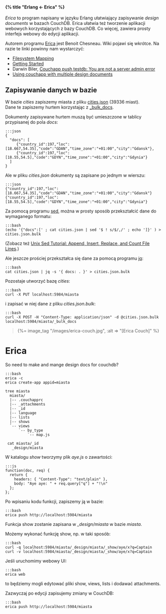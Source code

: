 #### {% title "Erlang ← Erica" %}

*Erica* to program napisany w języku Erlang ułatwiający
zapisywanie *design documents* w bazach CouchDB.
Erica ułatwia też tworzenie aplikacji webowych korzystających
z bazy CouchDB. Co więcej, zawiera prosty interfejs webowy
do edycji aplikacji.

Autorem programu [Erica](https://github.com/benoitc/erica)
jest Benoit Chesneau. Wiki pojawi się wkrótce.
Na razie te linki powinny nam wystarczyć:

- [Filesystem Mapping](http://couchapp.org/page/filesystem-mapping)
- [Getting Started](http://www.couchapp.org/page/getting-started)
- Darwin Biler,
  [Couchapp push testdb: You are not a server admin error](http://www.darwinbiler.com/couchapp-push-testdb-you-are-not-a-server-admin-error/)
- [Using couchapp with multiple design documents](http://couchapp.org/page/multiple-design-docs)


## Zapisywanie danych w bazie

W bazie *cities* zapiszemy miasta z pliku
[cities.json](https://github.com/nosql/data-refine/tree/master/data/json) (39336 miast).<br>
Dane te zapiszemy hurtem korzystając
z [_bulk_docs](http://localhost:5984/_utils/docs/api/database.html#post-db-bulk-docs).

Dokumenty zapisywane hurtem muszą być umieszczone w tablicy
przypisanej do pola *docs*:

    :::json
    {
      "docs": [
         {"country_id":197,"loc":[18.667,54.35],"code":"GDAN","time_zone":"+01:00","city":"Gdansk"},
         {"country_id":197,"loc":[18.55,54.5],"code":"GDYN","time_zone":"+01:00","city":"Gdynia"}
      ]
    }

Ale w pliku *cities.json* dokumenty są zapisane po jednym w wierszu:

    :::json
    {"country_id":197,"loc":[18.667,54.35],"code":"GDAN","time_zone":"+01:00","city":"Gdansk"}
    {"country_id":197,"loc":[18.55,54.5],"code":"GDYN","time_zone":"+01:00","city":"Gdynia"}

Za pomocą programu [sed](http://stackoverflow.com/questions/947404/sed-line-range-all-but-the-last-line),
można w prosty sposób przekształcić dane do wymaganego formatu:

    :::bash
    (echo '{"docs":[' ; cat cities.json | sed '$ ! s/$/,/' ; echo ']}' ) > cities.json.bulk

(Zobacz też [Unix Sed Tutorial: Append, Insert, Replace, and Count File Lines](http://www.thegeekstuff.com/2009/11/unix-sed-tutorial-append-insert-replace-and-count-file-lines/).)

Ale jeszcze prościej przekształca się dane za pomocą programu
[jq](https://github.com/stedolan/jq):

    :::bash
    cat cities.json | jq -s '{ docs: . }' > cities.json.bulk

Pozostaje utworzyć bazę *cities*:

    :::bash
    curl -X PUT localhost:5984/miasta

i zapisać w niej dane z pliku *cities.json.bulk*:

    :::bash
    curl -X POST -H "Content-Type: application/json" -d @cities.json.bulk localhost:5984/miasta/_bulk_docs


<blockquote>
 <p>{%= image_tag "/images/erica-couch.jpg", :alt => "[Erica Couch]" %}</p>
</blockquote>

# Erica

So need to make and mange design docs for couchdb?

    :::bash
    erica -c
    erica create-app appid=miasta

    tree miasta
      miasta/
      |-- .couchapprc
      |-- _attachments
      |-- _id
      |-- language
      |-- lists
      |-- shows
      `-- views
          `-- by_type
              `-- map.js

     cat miasta/_id
       _design/miasta

W katalogu *show* tworzymy plik *aye.js* o zawartości:

    :::js
    function(doc, req) {
      return {
        headers: { "Content-Type": "text/plain" },
        body: "Aye aye: " + req.query["q"] + "!\n"
      };
    };

Po wpisaniu kodu funkcji, zapiszemy ją w bazie:

    :::bash
    erica push http://localhost:5984/miasta

Funkcja show zostanie zapisana w *_design/miasta* w bazie *miasta*.

Możemy wykonać funkcję show, np. w taki sposób:

    :::bash
    curl -q localhost:5984/miasta/_design/miasta/_show/aye/x?q=Captain
    curl -v localhost:5984/miasta/_design/miasta/_show/aye/x?q=Captain

Jeśli uruchomimy webowy UI:

    :::bash
    erica web

to będziemy mogli edytować pliki show, views, lists i dodawać attachments.

Zazwyczaj po edycji zapisujemy zmiany w CouchDB:

    :::bash
    erica push http://localhost:5984/miasta
